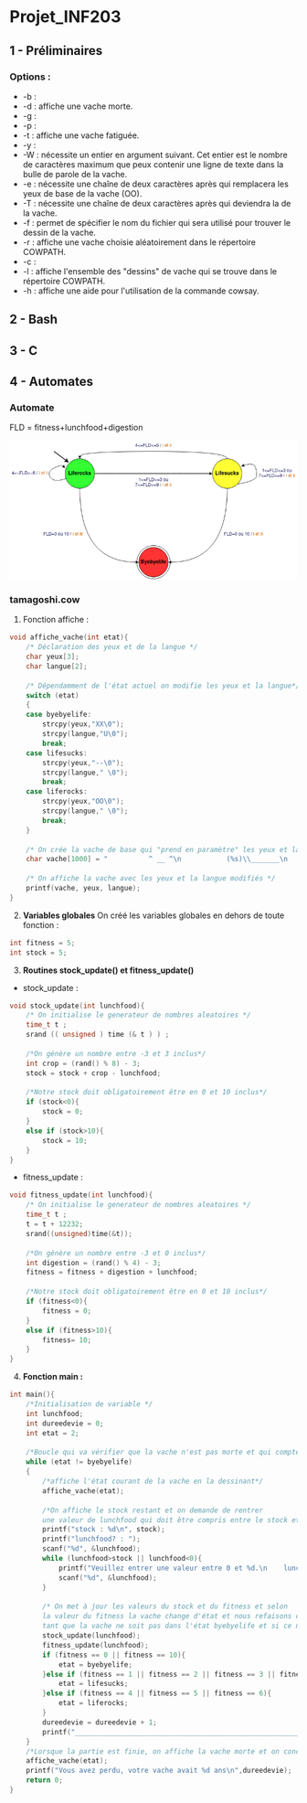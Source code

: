 # Projet_INF203

## 1 - Préliminaires
### Options :
- -b :
- -d : affiche une vache morte.
- -g :
- -p :
- -t : affiche une vache fatiguée.
- -y :
- -W : nécessite un entier en argument suivant. Cet entier est le nombre de caractères maximum que peux contenir une ligne de texte dans la bulle de parole de la vache.
- -e : nécessite une chaîne de deux caractères après qui remplacera les yeux de base de la vache (OO).
- -T : nécessite une chaîne de deux caractères après qui deviendra la de la vache.
- -f : permet de spécifier le nom du fichier qui sera utilisé pour trouver le dessin de la vache.
- -r : affiche une vache choisie aléatoirement dans le répertoire COWPATH.
- -c :
- -l : affiche l'ensemble des "dessins" de vache qui se trouve dans le répertoire COWPATH.
- -h : affiche une aide pour l'utilisation de la commande cowsay.


## 2 - Bash

## 3 - C

## 4 - Automates

### Automate

FLD = fitness+lunchfood+digestion

![Schéma de l'automate](Automate.drawio.png)

### tamagoshi.cow

1. Fonction affiche :
```c
void affiche_vache(int etat){
    /* Déclaration des yeux et de la langue */
    char yeux[3];
    char langue[2];

    /* Dépendamment de l'état actuel on modifie les yeux et la langue*/
    switch (etat)
    {
    case byebyelife:
        strcpy(yeux,"XX\0");
        strcpy(langue,"U\0");
        break;
    case lifesucks:
        strcpy(yeux,"--\0");
        strcpy(langue," \0");
        break;
    case liferocks:
        strcpy(yeux,"OO\0");
        strcpy(langue," \0");
        break;
    }

    /* On crée la vache de base qui "prend en paramètre" les yeux et la langue*/
    char vache[1000] = "          ^ __ ^\n           (%s)\\_______\n           (__)\\       )\\/\\\n   O         %s ||----w |\n  \\|/          ||     ||             \\|/\n^^^^^^^^^^^^^^^^^^^^^^^^^^^^^^^^^^^^^^^^^^^^^^^^\n";
    
    /* On affiche la vache avec les yeux et la langue modifiés */
    printf(vache, yeux, langue);
}
```

2. **Variables globales**
On créé les variables globales en dehors de toute fonction :
```c
int fitness = 5;
int stock = 5;
```

3. **Routines stock_update() et fitness_update()**
- stock_update :
```c
void stock_update(int lunchfood){
    /* On initialise le generateur de nombres aleatoires */
    time_t t ;
    srand (( unsigned ) time (& t ) ) ;

    /*On génère un nombre entre -3 et 3 inclus*/
    int crop = (rand() % 8) - 3;
    stock = stock + crop - lunchfood;

    /*Notre stock doit obligatoirement être en 0 et 10 inclus*/
    if (stock<0){
        stock = 0;
    }
    else if (stock>10){
        stock = 10;
    }
}
```
- fitness_update :
```c
void fitness_update(int lunchfood){
    /* On initialise le generateur de nombres aleatoires */
    time_t t ;
    t = t + 12232;
    srand((unsigned)time(&t));

    /*On génère un nombre entre -3 et 0 inclus*/
    int digestion = (rand() % 4) - 3;
    fitness = fitness + digestion + lunchfood;
    
    /*Notre stock doit obligatoirement être en 0 et 10 inclus*/
    if (fitness<0){
        fitness = 0;
    }
    else if (fitness>10){
        fitness= 10;
    }
}
```

4. **Fonction main :**
```c
int main(){
    /*Initialisation de variable */
    int lunchfood;
    int dureedevie = 0;
    int etat = 2;

    /*Boucle qui va vérifier que la vache n'est pas morte et qui compte sa durée de vie*/
    while (etat != byebyelife)
    {
        /*affiche l'état courant de la vache en la dessinant*/
        affiche_vache(etat);

        /*On affiche le stock restant et on demande de rentrer
        une valeur de lunchfood qui doit être compris entre le stock et 0 compris*/ 
        printf("stock : %d\n", stock);
        printf("lunchfood? : ");
        scanf("%d", &lunchfood);
        while (lunchfood>stock || lunchfood<0){
            printf("Veuillez entrer une valeur entre 0 et %d.\n    lunchfood? : ", stock);
            scanf("%d", &lunchfood);
        }
        
        /* On met à jour les valeurs du stock et du fitness et selon 
        la valeur du fitness la vache change d'état et nous refaisons cette boucle 
        tant que la vache ne soit pas dans l'état byebyelife et si ce n'est pas le cas, on ajoute un à la durée de vie*/
        stock_update(lunchfood);
        fitness_update(lunchfood);
        if (fitness == 0 || fitness == 10){
            etat = byebyelife;
        }else if (fitness == 1 || fitness == 2 || fitness == 3 || fitness == 7 || fitness == 8 || fitness == 9){
            etat = lifesucks;
        }else if (fitness == 4 || fitness == 5 || fitness == 6){
            etat = liferocks;
        }
        dureedevie = dureedevie + 1;
        printf("______________________________________________________________________________________________\n\n");
    }
    /*Lorsque la partie est finie, on affiche la vache morte et on conclu avec une phrase et son age*/
    affiche_vache(etat);
    printf("Vous avez perdu, votre vache avait %d ans\n",dureedevie);
    return 0;
}
```


